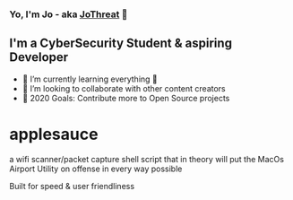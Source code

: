 ### Yo, I'm Jo - aka [JoThreat][twitter] 👋

## I'm a CyberSecurity Student & aspiring Developer


- 🌱 I’m currently learning everything 🤣
- 👯 I’m looking to collaborate with other content creators
- 🥅 2020 Goals: Contribute more to Open Source projects

# applesauce
a wifi scanner/packet capture shell script that in theory will put the MacOs Airport Utility on offense in every way possible 

Built for speed & user friendliness 









[twitter]: https://twitter.com/Jo_Threat

